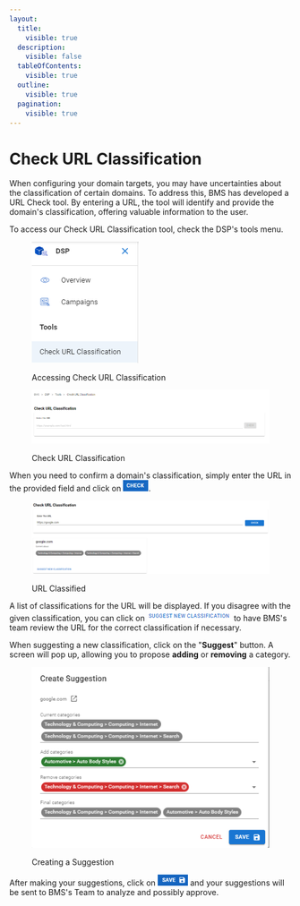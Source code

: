```yaml
---
layout:
  title:
    visible: true
  description:
    visible: false
  tableOfContents:
    visible: true
  outline:
    visible: true
  pagination:
    visible: true
---
```


# Check URL Classification

When configuring your domain targets, you may have uncertainties about the classification of certain domains. To address this, BMS has developed a URL Check tool. By entering a URL, the tool will identify and provide the domain's classification, offering valuable information to the user.

To access our Check URL Classification tool, check the DSP's tools menu.

<figure><img src="../../.gitbook/assets/image (352).png" alt=""><figcaption><p>Accessing Check URL Classification</p></figcaption></figure>

<figure><img src="../../.gitbook/assets/image (3) (5) (1).png" alt=""><figcaption><p>Check URL Classification</p></figcaption></figure>

When you need to confirm a domain's classification, simply enter the URL in the provided field and click on <img src="../../.gitbook/assets/image (4) (5) (1).png" alt="Check URL" data-size="line">.

<figure><img src="../../.gitbook/assets/image (1) (6) (1) (1).png" alt=""><figcaption><p>URL Classified</p></figcaption></figure>

A list of classifications for the URL will be displayed. If you disagree with the given classification, you can click on <img src="../../.gitbook/assets/image (5) (5) (1).png" alt="Suggest New Classification" data-size="line"> to have BMS's team review the URL for the correct classification if necessary.

When suggesting a new classification, click on the "**Suggest**" button. A screen will pop up, allowing you to propose **adding** or **removing** a category.

<figure><img src="../../.gitbook/assets/image (1) (12).png" alt=""><figcaption><p>Creating a Suggestion</p></figcaption></figure>

After making your suggestions, click on <img src="../../.gitbook/assets/image (8) (5) (1).png" alt="Save" data-size="line"> and your suggestions will be sent to BMS's Team to analyze and possibly approve.
